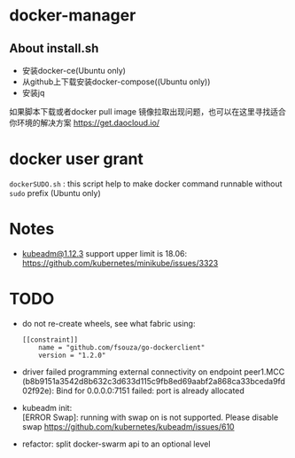 # docker-manager


 About install.sh
----------
 - 安装docker-ce(Ubuntu only)
 - 从github上下载安装docker-compose((Ubuntu only))
 - 安装jq
 
如果脚本下载或者docker pull image 镜像拉取出现问题，也可以在这里寻找适合你环境的解决方案
https://get.daocloud.io/

# docker user grant
`dockerSUDO.sh` :
this script help to make docker command runnable without `sudo` prefix (Ubuntu only)

# Notes
- kubeadm@1.12.3 support upper limit is 18.06: https://github.com/kubernetes/minikube/issues/3323

# TODO
- do not re-create wheels, see what fabric using:
    ```
    [[constraint]]
        name = "github.com/fsouza/go-dockerclient"
        version = "1.2.0"
    ```
- driver failed programming external connectivity on endpoint peer1.MCC (b8b9151a3542d8b632c3d633d115c9fb8ed69aabf2a868ca33bceda9fd02f92e): Bind for 0.0.0.0:7151 failed: port is already allocated 
- kubeadm init:  
[ERROR Swap]: running with swap on is not supported. Please disable swap
https://github.com/kubernetes/kubeadm/issues/610

- refactor: split docker-swarm api to an optional level